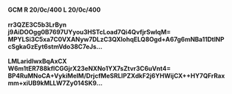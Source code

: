 #### GCM R 20/0c/400 L 20/0c/400
**rr3QZE3C5b3LrByn**<br/>**j9AiDOOgg0B7697UYyou3HSTcLoad7Qi4QvfjrSwlqM=**<br/>**MPYLSi3C5xa7C0VXANyw7DLzC3QXlohqELQ8Ogd+A67g6mNBa11DtlNPcSgkaGzEyt6stmVdo38C7eJs...**<br/><br/>
**LMLaridlwxBqAxCX**<br/>**W6m1tER788kfICGGjrX23eNXNo1YX7sZtvr3C6uVnt4=**<br/>**BP4RuMNoCA+VykiMelM/DrjcfMeSRLlPZXdkF2j6YHWijCX++HY7QFrRaxmm+xiUB9kMLLW7Zy014SK9...**